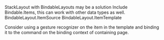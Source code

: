 StackLayout with BindableLayouts may be a solution
Include Bindable.Items, this can work with other data types as well.
BindableLayout.ItemSource
BindableLayout.ItemTemplate

Consider using a gesture recognizer on the item in the template and binding it to the command on the binding context of containing page.